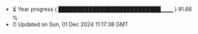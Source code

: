 - ⏳ Year progress { ███████████████████████████▁▁▁ } 91.66 %
- ⏰ Updated on Sun, 01 Dec 2024 11:17:38 GMT

